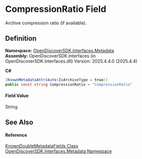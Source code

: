 # CompressionRatio Field


Archive compression ratio (if available).



## Definition
**Namespace:** <a href="520b27cc-9ac9-4549-2981-558ed96ae428">OpenDiscoverSDK.Interfaces.Metadata</a>  
**Assembly:** OpenDiscoverSDK.Interfaces (in OpenDiscoverSDK.Interfaces.dll) Version: 2025.4.4.0 (2025.4.4)

**C#**
``` C#
[KnownMetadataAttribute(IsArchiveType = true)]
public const string CompressionRatio = "CompressionRatio"
```



#### Field Value
String

## See Also


#### Reference
<a href="35c06e81-a65e-b780-c317-e0bb0d9ad127">KnownDoubleMetadataFields Class</a>  
<a href="520b27cc-9ac9-4549-2981-558ed96ae428">OpenDiscoverSDK.Interfaces.Metadata Namespace</a>  
